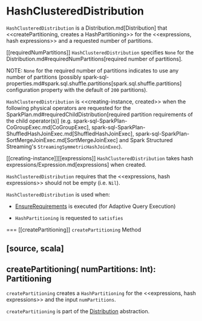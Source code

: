 # HashClusteredDistribution

`HashClusteredDistribution` is a Distribution.md[Distribution] that <<createPartitioning, creates a HashPartitioning>> for the <<expressions, hash expressions>> and a requested number of partitions.

[[requiredNumPartitions]]
`HashClusteredDistribution` specifies `None` for the Distribution.md#requiredNumPartitions[required number of partitions].

NOTE: `None` for the required number of partitions indicates to use any number of partitions (possibly spark-sql-properties.md#spark.sql.shuffle.partitions[spark.sql.shuffle.partitions] configuration property with the default of `200` partitions).

`HashClusteredDistribution` is <<creating-instance, created>> when the following physical operators are requested for the SparkPlan.md#requiredChildDistribution[required partition requirements of the child operator(s)] (e.g. spark-sql-SparkPlan-CoGroupExec.md[CoGroupExec], spark-sql-SparkPlan-ShuffledHashJoinExec.md[ShuffledHashJoinExec], spark-sql-SparkPlan-SortMergeJoinExec.md[SortMergeJoinExec] and Spark Structured Streaming's `StreamingSymmetricHashJoinExec`).

[[creating-instance]][[expressions]]
`HashClusteredDistribution` takes hash expressions/Expression.md[expressions] when created.

`HashClusteredDistribution` requires that the <<expressions, hash expressions>> should not be empty (i.e. `Nil`).

`HashClusteredDistribution` is used when:

* [EnsureRequirements](../physical-optimizations/EnsureRequirements.md) is executed (for Adaptive Query Execution)

* `HashPartitioning` is requested to `satisfies`

=== [[createPartitioning]] `createPartitioning` Method

[source, scala]
----
createPartitioning(
  numPartitions: Int): Partitioning
----

`createPartitioning` creates a `HashPartitioning` for the <<expressions, hash expressions>> and the input `numPartitions`.

`createPartitioning` is part of the [Distribution](Distribution.md#createPartitioning) abstraction.
